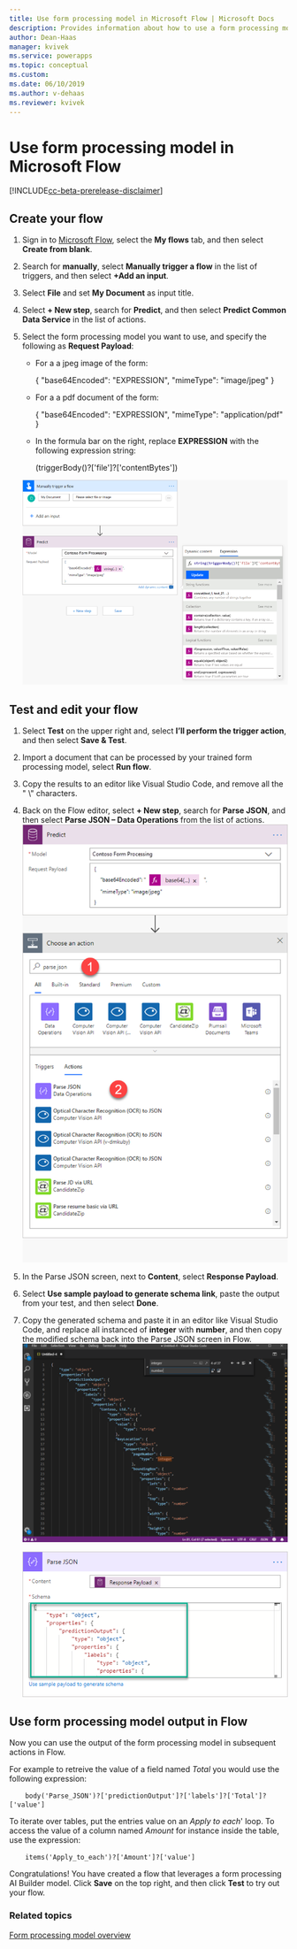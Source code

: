```yaml
---
title: Use form processing model in Microsoft Flow | Microsoft Docs
description: Provides information about how to use a form processing model in Microsoft Flow
author: Dean-Haas
manager: kvivek
ms.service: powerapps
ms.topic: conceptual
ms.custom: 
ms.date: 06/10/2019
ms.author: v-dehaas
ms.reviewer: kvivek
---
```


# Use form processing model in Microsoft Flow

[!INCLUDE[cc-beta-prerelease-disclaimer](./includes/cc-beta-prerelease-disclaimer.md)]

## Create your flow
1. Sign in to [Microsoft Flow](https://flow.microsoft.com/), select the **My flows** tab, and then select **Create from blank**.
2.	Search for **manually**, select **Manually trigger a flow** in the list of triggers, and then select **+Add an input**.
5.	Select **File** and set **My Document** as input title. 
4.	Select **+ New step**, search for **Predict**, and then select **Predict Common Data Service** in the list of actions.
8.	Select the form processing model you want to use, and specify the following as **Request Payload**:

    -	For a a jpeg image of the form:

        {
            "base64Encoded": "EXPRESSION",
    	    "mimeType": "image/jpeg"
        }

    - 	For a a pdf document of the form:

        {
            "base64Encoded": "EXPRESSION",
    	"mimeType": "application/pdf"
        }

    - In the formula bar on the right, replace **EXPRESSION** with the following expression string:

        (triggerBody()?['file']?['contentBytes']) 

    ![Replace expression screens](media/replace-expression.png "Replace expression screens")

## Test and edit your flow

1.	Select **Test** on the upper right and, select **I’ll perform the trigger action**,  and then select **Save & Test**.
10.	Import a document that can be processed by your trained form processing model, select **Run flow**. 
12.	Copy the results to an editor like Visual Studio Code, and remove all the " \\" characters.
13.	Back on the Flow editor,  select **+ New step**, search for **Parse JSON**, and then select **Parse JSON – Data Operations** from the list of actions.
    ![Parse JSON screens](media/parse-json-forms.png "Parse JSON screens")
15.	In the Parse JSON screen, next to **Content**, select **Response Payload**.
16. Select **Use sample payload to generate schema link**, paste the output from your test, and then select **Done**. 
18.	Copy the generated schema and paste it in an editor like Visual Studio Code, and replace all instanced of **integer** with **number**, and then copy the modified schema back into the Parse JSON screen in Flow. 
    ![Visual Studio  screen](media/visual-studio-replace-integer.png "Visual Studio screen")

    ![Paste schema](media/parse-json-schema.png "Paste schema")

## Use form processing model output in Flow
Now you can use the output of the form processing model in subsequent actions in Flow. 

For example to retreive the value of a field named *Total* you would use the following expression:  

        body('Parse_JSON')?['predictionOutput']?['labels']?['Total']?['value']

To iterate over tables, put the entries value on an *Apply to each*' loop. To access the value of a column named *Amount* for instance inside the table, use the expression: 

        items('Apply_to_each')?['Amount']?['value'] 


 Congratulations! You have created a flow that leverages a form processing AI Builder model. Click **Save** on the top right, and then click **Test** to try out your flow. 



### Related topics
[Form processing model overview](form-processing-model-overview.md)
